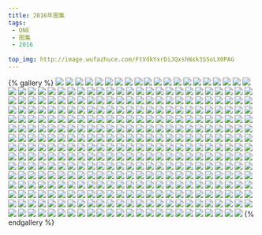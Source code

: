 ```yaml
---
title: 2016年图集
tags:
 - ONE
 - 图集
 - 2016
 
top_img: http://image.wufazhuce.com/FtVdkYxrDiJQxshNxk3SSoLX0PAG
---
```

{% gallery %}
![](http://image.wufazhuce.com/FtVdkYxrDiJQxshNxk3SSoLX0PAG)
![](http://image.wufazhuce.com/Fo0gEMIY3zdfb1ZO_zz2c2y0Eoxt)
![](http://image.wufazhuce.com/FqF5a8qJSKamOc0Ep_0JmZHGPDmf)
![](http://image.wufazhuce.com/Fs03a9y2LE2qKAv5QBePAqfAMWne)
![](http://image.wufazhuce.com/FjNjWIP7JmptRcRgC4noSpunAlLi)
![](http://image.wufazhuce.com/Fq11VnI8TPT3u2aBB2X7rC4QLbAN)
![](http://image.wufazhuce.com/FlODdFdxiZxNTeo2a18e1UxCE4zH)
![](http://image.wufazhuce.com/FoWrJ8rYbTuD4gFChugWxGVW7g4Z)
![](http://image.wufazhuce.com/FjnW9qxW4FR7CvByjxsXdts39X0U)
![](http://image.wufazhuce.com/Fmzd5RmURLXvHG3PD4_IzvGya-79)
![](http://image.wufazhuce.com/FlzdtWK63tXQrOeKSAjQaQZ8Dor3)
![](http://image.wufazhuce.com/Fr1X2CXhFyRNRycalMIxl5iGHucm)
![](http://image.wufazhuce.com/Fjc4eKa92DQSdPpxT_58gh8mSwNX)
![](http://image.wufazhuce.com/FqMJzF8BhZ970pZFsLOaSIf4RY85)
![](http://image.wufazhuce.com/Fu86F3RmLmspRG5ul_XeamZDTQem)
![](http://image.wufazhuce.com/FkAFpoyCjOX5qsekMsgUvn3vmETg)
![](http://image.wufazhuce.com/FlpT1re2jogI-qVP0_3BbGIXcRF2)
![](http://image.wufazhuce.com/Foqm3LwIGXEDc1NWcjaYLB3MWbII)
![](http://image.wufazhuce.com/Fm1FVwVBPmMGXWU5Rc5EOiqvBYQ4)
![](http://image.wufazhuce.com/FgPKXqWEqfUNpOQWORdWgXypo_WM)
![](http://image.wufazhuce.com/Fq4qWPuC07tBcl7gg00ca_UiBZdQ)
![](http://image.wufazhuce.com/Fq5yerdRoWy1qqT1yorYbILEr5P9)
![](http://image.wufazhuce.com/FmAhimnKyOYiF0g4IU-nXy20BW9K)
![](http://image.wufazhuce.com/FvDFQH6GzMLOion7hjhpnPWO3mkT)
![](http://image.wufazhuce.com/Ft9f98Qi5zE6l6n3wVHXnYPBAJLU)
![](http://image.wufazhuce.com/FqlHPz4bp3j_s6CYbhNzhGA5DXW3)
![](http://image.wufazhuce.com/FgXDAknVARi-fQ9sacj-cL9XSwpo)
![](http://image.wufazhuce.com/FudGninyRVNxikyD7SFsDR0l1JIH)
![](http://image.wufazhuce.com/FkV1Lqz8galu0hBSyf4-tjoVRwX0)
![](http://image.wufazhuce.com/Fi9LinFbvjXTxbmFhX0SGv6EQTLH)
![](http://image.wufazhuce.com/FhMOjTpR3mtfs-Vi49OjDWEmmQB-)
![](http://image.wufazhuce.com/Fs27FYJ2pS1S9TTLzjFLifyUn9Rp)
![](http://image.wufazhuce.com/FqH8ORpnKVGCekKIAzydhoTjosI-)
![](http://image.wufazhuce.com/Fm6BNtRZsORPctBmhvHyyOhCpR5T)
![](http://image.wufazhuce.com/Fq7wE_yXKQzOB_wtubPRojYGauIx)
![](http://image.wufazhuce.com/FlVwV-xGWMH9DESci52au3R-zB4d)
![](http://image.wufazhuce.com/FmSZ40uNz2RwGffDXttTQ1LPejfI)
![](http://image.wufazhuce.com/FvpxG-NzW4Mg_w4flMqylAe-9ItO)
![](http://image.wufazhuce.com/FtVa3GaBmdawvDxahjd61gLRmiiU)
![](http://image.wufazhuce.com/Fj5XEags5_Eey36ZlR4U9ruYZ9VO)
![](http://image.wufazhuce.com/FoX9scEnfg8VkhHz6x6KK5fb4WhS)
![](http://image.wufazhuce.com/Fsu2KDErBR3U7nA_YCG3Zd4tiza5)
![](http://image.wufazhuce.com/FhP8saf_GXRHRaSxynBRXyR_vhKS)
![](http://image.wufazhuce.com/Fv6_9S_4S769NmXzwaN9c1hRiv9_)
![](http://image.wufazhuce.com/Fv7yBIRbiarSowdWa-ne2sAuvs8o)
![](http://image.wufazhuce.com/Fjcvpuv5zS3zsZ7OJTG2OIRMaKWr)
![](http://image.wufazhuce.com/FiqNNCTEh9Y3KKOE_qTUfxgGiTYC)
![](http://image.wufazhuce.com/Fjt-qYF9Ya0uTQA2uGk2HCSgpTQl)
![](http://image.wufazhuce.com/Fo0FAwZqoMSorH4yBo0Qsd4odv72)
![](http://image.wufazhuce.com/FpxbTBI2lfJoyl4rM9OdwaMgyTOF)
![](http://image.wufazhuce.com/FmLxx-1kH9kltZ2cear4cqeCC6OA)
![](http://image.wufazhuce.com/FoQyXQ92ldF2LHN24yye-Y6sQkye)
![](http://image.wufazhuce.com/FgikRMAfXlkG6_-vqbmH46G3AKjx)
![](http://image.wufazhuce.com/FvqccNlZ481mvdC1c6GEE7Ns-ZMD)
![](http://image.wufazhuce.com/FjG4bG_CBVUXTnftlSB96GvWyQup)
![](http://image.wufazhuce.com/FjzCAfADqMRC5DUyGt9GWWNowr06)
![](http://image.wufazhuce.com/Fk7a8kpIb9IhSkarnRBHoiOGIyfZ)
![](http://image.wufazhuce.com/FjfZaIe0S821TwmzKmMVWx2sXvwn)
![](http://image.wufazhuce.com/FsnUrs8A6p-8d_uO0JedfHrLKdjw)
![](http://image.wufazhuce.com/Fu3UMqNvdV6-c0LuQ586Xk0Rh9Cw)
![](http://image.wufazhuce.com/Fv4JRMxgYC7_dhXDEhAAvvcvOwoi)
![](http://image.wufazhuce.com/FgPpM50hBh2LFbHmoA_WJGjr0aZa)
![](http://image.wufazhuce.com/FuJ7LNrgBwwQvJLQSd4e1zEO3tBS)
![](http://image.wufazhuce.com/Fkq69dps-d1jE-CzuurjlXpOoEpf)
![](http://image.wufazhuce.com/FvtnvNYhM9UAtIMiUgiZ5BaqUrjB)
![](http://image.wufazhuce.com/FibcmmSd_Jq1rb6ncsDXol3ZS8Nu)
![](http://image.wufazhuce.com/FjLd4Qb4FgUfKN8AKV8VMtbZdB0L)
![](http://image.wufazhuce.com/FtaXVOoRVMsEu0-FjeMf4RDGe52C)
![](http://image.wufazhuce.com/FgjWw_drWl1FgKT7jHS13UrAvFNK)
![](http://image.wufazhuce.com/Fmr5cPZBBptxwBLAYUaNwTb5qNHX)
![](http://image.wufazhuce.com/Fho04M323kBDRWBYj960_Jejc049)
![](http://image.wufazhuce.com/Fk2EziXItHld0q-h1-JIoDpu1zbX)
![](http://image.wufazhuce.com/FuVM25rjLWUJVhX07gO52Chzf0Ra)
![](http://image.wufazhuce.com/FgNiQK_nn5HBEw4dmZJIdGWqp62L)
![](http://image.wufazhuce.com/FqpkVrKGxWdSHQ0dlIW1D4WTAPn8)
![](http://image.wufazhuce.com/FvgHwSyyPv0DH93RQ_ypmzyldlgf)
![](http://image.wufazhuce.com/Ft61Qjc786WdKB8c-FiqiQkHblc0)
![](http://image.wufazhuce.com/FtyjYPHhBRnU9RWM6WgOJfNRzqaI)
![](http://image.wufazhuce.com/Fh5J_TNzTbA2YxISWd_fhBO17gp7)
![](http://image.wufazhuce.com/Fmfi7LdXZ2zkN1kfMc-TGoq4uoBE)
![](http://image.wufazhuce.com/FkP_3NXggRla6vMcZflJQ2fmzU5K)
![](http://image.wufazhuce.com/FvGDQzsCCMOEGDFXl6N86R55Cygy)
![](http://image.wufazhuce.com/FrCL6slZeZPKg5Vu-WoGWfqbbeBZ)
![](http://image.wufazhuce.com/Fi7pLQUHOTF7NjNsysovOzDpPbnV)
![](http://image.wufazhuce.com/Fj0mkKxGQx2E5rTHn19EM9D9bBsZ)
![](http://image.wufazhuce.com/FpPKyj6YkbzxfYo8LiKzXL3hBpBl)
![](http://image.wufazhuce.com/Fnh5DIAk9OOD5paXj1XGGk87RpsQ)
![](http://image.wufazhuce.com/FsYG9_Lae9XJXvDJH-FPS3RwT7xM)
![](http://image.wufazhuce.com/FpsDLA4va86__vnChzhULYxGrcQ7)
![](http://image.wufazhuce.com/FjIUSt7sOrCDaK2BgCNMHhH1o0i0)
![](http://image.wufazhuce.com/Fnf2JqdGyEIzeodB-eBGOKCHxSIB)
![](http://image.wufazhuce.com/FkULGu88laLU9b7bp6WPylFSpYq1)
![](http://image.wufazhuce.com/FmAKCAnoppnwo0PXzbKGwKHZS923)
![](http://image.wufazhuce.com/FjxExvko6dtKQatzRV41_q7Kq-m1)
![](http://image.wufazhuce.com/FtsWqzLKDEd934_cIMbeIluWgb0x)
![](http://image.wufazhuce.com/Fi5UiyYdwTJM-XRAuEy9e_3ScdBk)
![](http://image.wufazhuce.com/FgJJ3BqijtcKwrE_21zUGqGLy1qB)
![](http://image.wufazhuce.com/FqaRcSYDy8MCkaKuVEKLDJNr9zQ6)
![](http://image.wufazhuce.com/FuYXbVbqtJBl68o6cfb-b9XapYnT)
![](http://image.wufazhuce.com/FuwQfYutB0XmkuZh7PcqI5nPfhnE)
![](http://image.wufazhuce.com/FtVjJruXQqXd5MuX7Ywkfh6DuYjv)
![](http://image.wufazhuce.com/FlfuxmKEt4_8ZSiPe4vglgjP9WGH)
![](http://image.wufazhuce.com/Fqc8XSclaPzob33RYxzck2UWDT7j)
![](http://image.wufazhuce.com/Fgqf4DpAwIRZei99UUBWrJqsim6o)
![](http://image.wufazhuce.com/FvnJr2tZRVZVDQL8j5SSZVAcvhUV)
![](http://image.wufazhuce.com/FlvYdietEKH0XJtgLZtuFTlMZaBY)
![](http://image.wufazhuce.com/FoaccHOzqT24vAaNMSreJpRBJL_V)
![](http://image.wufazhuce.com/FqsTViF0xAXT4w60WdQSSO3qknj1)
![](http://image.wufazhuce.com/Fu2KgPLP7-xM7T6B_JQPrzkEOsLl)
![](http://image.wufazhuce.com/FmBxzN7EV5jjD3Ceyr4omJHb5Xd_)
![](http://image.wufazhuce.com/FkpRMcRZGBvp4disJNQz-zngTfnb)
![](http://image.wufazhuce.com/FvbA-RS6FGHHwQ4hFmsx4Kt11ppJ)
![](http://image.wufazhuce.com/FhDMKGuszz_MmvjtDvuKj1r9simO)
![](http://image.wufazhuce.com/FuRYrw2g5nor65Qle2WIPybdA2aN)
![](http://image.wufazhuce.com/FtnsUIcrBi3YDMhi76VsrtFAtly8)
![](http://image.wufazhuce.com/Fnlz7ygGrLGB5dQd-MUWwLTvPuBS)
![](http://image.wufazhuce.com/Fuj_SS-1K3Evk-055OwtSual7xF7)
![](http://image.wufazhuce.com/FtilemwIqfYiHV4dV3xpFSV5tkBD)
![](http://image.wufazhuce.com/FtBOYkscg4Yoo1-odAQKao_lGfaY)
![](http://image.wufazhuce.com/Fh0TXkKjVV3O4cT7SwZMrTxfufWL)
![](http://image.wufazhuce.com/Flndhx9Dbqn3ez9GqPMBmDZHiMq2)
![](http://image.wufazhuce.com/FkNYhzurrV9QAyWdvEY_g9VI-pWp)
![](http://image.wufazhuce.com/Ftdj-GSxCi1bXJZGtXSv4cTWPlc_)
![](http://image.wufazhuce.com/Fl-d0opLqaZd5H1DjcOCexlFJuT-)
![](http://image.wufazhuce.com/FpkBMRpWdyRD_AYZjcy5iz7iTylW)
![](http://image.wufazhuce.com/FnUgvKORj-n5k-wSbdXpnLdQF15w)
![](http://image.wufazhuce.com/Fq9EA8y_vymEcUcxfvzKpQeFBvi9)
![](http://image.wufazhuce.com/FgewHk7XHp_ApTEIsuuJeX-Ov9zT)
![](http://image.wufazhuce.com/FqKF4dk-tVIUUEzJAF0dczS0VAlz)
![](http://image.wufazhuce.com/FlDFgAFVicIwfqO4cCeQFPB5LLSd)
![](http://image.wufazhuce.com/Fqmq37GhuODgmpGkXTfX-33zCEwO)
![](http://image.wufazhuce.com/FprN_BwF_pIfiOCidXjrvbC548tE)
![](http://image.wufazhuce.com/FhnhWjkJhif9_cX9xxLCjYRLoQar)
![](http://image.wufazhuce.com/FnST4-BMyWkb_ljnOe5783ZF0R02)
![](http://image.wufazhuce.com/Fhyd_Ag795olp_HLmW4hBtObhfqT)
![](http://image.wufazhuce.com/FmJdqoLLZwBGQnbAdu7rJES1mt9S)
![](http://image.wufazhuce.com/FgWL_yCKSyJff5G-oQ6Pybd-PeCO)
![](http://image.wufazhuce.com/FkgTjL0mhlsIbNMoMj-pYCP7TIA1)
![](http://image.wufazhuce.com/Fs7eHTBJKpcSgtJrlX2i1PWOzbBT)
![](http://image.wufazhuce.com/FoyEIZ1xDWab3JSTVGkXCw8Qp3i9)
![](http://image.wufazhuce.com/FsxyHkZPsBX3rh342j6OKPvOWeB9)
![](http://image.wufazhuce.com/FgNOSsUivWAwgETuOW0AdKnjCdLz)
![](http://image.wufazhuce.com/FlFBCbJOc1sASBec9Yp_zd5QLA33)
![](http://image.wufazhuce.com/FoY8ofJfa7XEVQZBm0osg2sv_gM7)
![](http://image.wufazhuce.com/FobPKbeYWmQ-L0Od2Bo2bcbTdJf8)
![](http://image.wufazhuce.com/FgCEns6EMepyzAkwRON0yeEElC2g)
![](http://image.wufazhuce.com/FtixLjo9QG5LnUlMONS-0TTYHd1i)
![](http://image.wufazhuce.com/FiTUg3zQmzifOOFaZ4WjM640HUbp)
![](http://image.wufazhuce.com/Fhs6xN9OLpESTj8GgcIAPMBp7ITU)
![](http://image.wufazhuce.com/FqF8eMfdWlbMA8crtROEaPfHaF9w)
![](http://image.wufazhuce.com/FqbLgwaHNihc9ooNV7FVLPjYUpAo)
![](http://image.wufazhuce.com/FuN_2ux09O-zFiBhpMzjBRwvtfwG)
![](http://image.wufazhuce.com/Fjsjb2G5S4Pl45pzESSZQ0pB_QoP)
![](http://image.wufazhuce.com/Fm55HAqm3uusByWax9hZA826ater)
![](http://image.wufazhuce.com/Fmt9c05lQPhGtuN58fIU2ruxVSUU)
![](http://image.wufazhuce.com/FrpyRu13p-M2V1z6Uiq90_hhXep4)
![](http://image.wufazhuce.com/Fi__2AzJY9Pcim9gmlKUB5l2JwGr)
![](http://image.wufazhuce.com/Fq2S2ei_RU5HU9mJ_q6wo9uPh6b9)
![](http://image.wufazhuce.com/Flbsv2QwNPlopd_ZDNs9grWTRY4f)
![](http://image.wufazhuce.com/FiEgUhNR_qSFa0vvdbzmLQjTNpUO)
![](http://image.wufazhuce.com/Frn1O5Wv7SDxwKzXG1gDRwfuzroG)
![](http://image.wufazhuce.com/Fk04ingdC3YA8DYH1CGP7IHvlQGP)
![](http://image.wufazhuce.com/FgDoG2LaPNsH1F5w98nY27snxcPW)
![](http://image.wufazhuce.com/Fsl3dXq4uUa3q89MIuymXRB18jz2)
![](http://image.wufazhuce.com/FrjPEOGL0eEyJKob8Q80xTIHI0XX)
![](http://image.wufazhuce.com/Fq_VP3ZOPz4ysB6Ijk9hg1xmcvYo)
![](http://image.wufazhuce.com/FuILWTuhuNyuQAEFLDpYwbF8Zrro)
![](http://image.wufazhuce.com/FloIkG8txg9qmEyc5XpCnPg51PNN)
![](http://image.wufazhuce.com/FkzUgi2_LoJ-GTH5o0N0Vj5MNFYO)
![](http://image.wufazhuce.com/FoyrpZWw0fsUHXiuxA7YpZ6d5Nwk)
![](http://image.wufazhuce.com/Fur4hkGeHz11r2zyx9YQ2QxsNhy_)
![](http://image.wufazhuce.com/FpzVzHE-ln8Wy0ACulhVFqC-1jOw)
![](http://image.wufazhuce.com/FhwPXPVrCS_TgewSA3JW44SadCQD)
![](http://image.wufazhuce.com/Fnzv_P6dfywaXll7RZrbZTaISKTE)
![](http://image.wufazhuce.com/Fl-sa5YvYbTbgmmEsKBuN-RPOoYX)
![](http://image.wufazhuce.com/FrMT-JL27afE8p2Siw4KvL5QqUVE)
![](http://image.wufazhuce.com/FrSMq7M33WflIEQC8pRpzbQxM_N8)
![](http://image.wufazhuce.com/Fuu2to_U8SiI2vdzAaSeAr4tH7UV)
![](http://image.wufazhuce.com/FmcUiSja3hWXXJSoCWx87MS-X6be)
![](http://image.wufazhuce.com/FkmErTtrvnFYlgtEgK7LT7nM7q-O)
![](http://image.wufazhuce.com/FhIcL0Y1L_a10m4HjDmggPIRMzU3)
![](http://image.wufazhuce.com/Fuhnin89nJy8TMgNR9Fpq5EIfxsR)
![](http://image.wufazhuce.com/FvEmpGsdb8f11DLSBadSojVDHlCW)
![](http://image.wufazhuce.com/FufvbM4mEuC9d_Lpcm8wAYE_AE8h)
![](http://image.wufazhuce.com/FgE2kQVI4eTPpvCMPPhiN2shW3cF)
![](http://image.wufazhuce.com/Fj-_9T5bZRctsv7ucMTAq6ib2pTS)
![](http://image.wufazhuce.com/FjULbDPYTF8qPlMi7A2xgvy5OCyA)
![](http://image.wufazhuce.com/FqKVotxd_L4oILq-SP-HJXhHK0p5)
![](http://image.wufazhuce.com/FlINn51rogv4zlgFAchQFtCocLVq)
![](http://image.wufazhuce.com/FpLHStPwtjk_JKAFJ3Kpx8_YO9Xs)
![](http://image.wufazhuce.com/FjpFTr2xafDR6TLJCglfxX2kmz_-)
![](http://image.wufazhuce.com/FkcrNCEnuH9NAR7bHXu4Vy4lNoxA)
![](http://image.wufazhuce.com/FipJb9SL-eCtNArmMQyaWopJqaBc)
![](http://image.wufazhuce.com/Fs47IbE8J2pKYC-YuBEUSel3bBfH)
![](http://image.wufazhuce.com/FpovY-Odk9PKwR0u7ZZBNqw-iLBN)
![](http://image.wufazhuce.com/Fq4B4lVb40nSw3vjMQvFwwgaWheX)
![](http://image.wufazhuce.com/FpuqdAXXUvASEeBwB-eu0f6praYP)
![](http://image.wufazhuce.com/FiZukjJDdZQuH5DOsejmwhNAKQdj)
![](http://image.wufazhuce.com/FnAPgJeMZlbO11bmElWQBA3G1m58)
![](http://image.wufazhuce.com/FhpNaoOf6DtUBdncUwN5oZ5IRaQf)
![](http://image.wufazhuce.com/FlH91k2wWTNqAlVFHrnvhz4EMfzk)
![](http://image.wufazhuce.com/FuAfD2Fwo-xHq6PYfwF8nMf6xSu2)
![](http://image.wufazhuce.com/FpjF-NovP7QfpeT8foFBSat0xXMp)
![](http://image.wufazhuce.com/Fj6WRB4mjJg1v2p2Lb7OO3xscn71)
![](http://image.wufazhuce.com/Fsc2xTyA6RXrJ9xjkSNSyFmv1Krr)
![](http://image.wufazhuce.com/Ft9JcWG-ZVhy3i0j64yLyg2WUh0h)
![](http://image.wufazhuce.com/FgsjNCWZZvYWnxj6gPTBYNxTlfxR)
![](http://image.wufazhuce.com/FvUQAnnlOYtP_heGhDctQqEB5dbE)
![](http://image.wufazhuce.com/FgS2U1QTR8mPnhumQ3MYu1MFi0Py)
![](http://image.wufazhuce.com/FuQTOqjUp0Ocn8KBxwgrrREuNPb_)
![](http://image.wufazhuce.com/Fs9lbzdm9UYG694TstVRBnMoWsEf)
![](http://image.wufazhuce.com/FuS9hhOlSaf1jpxL4a_LcSBRXuFD)
![](http://image.wufazhuce.com/FjP2Lh-eC4PwXmCWdcXyleQuEjvM)
![](http://image.wufazhuce.com/Foe53jbEGvv2E7wpMy3CEWgDLxhp)
![](http://image.wufazhuce.com/Ft977TNKyftf-8HEWQDQvUMOYnwn)
![](http://image.wufazhuce.com/Fso1eKPPDcRYvPmSX7wM6Yr1zgWw)
![](http://image.wufazhuce.com/FjBWkmVOMxbX9Vl5vdCKpm4udgKK)
![](http://image.wufazhuce.com/FhVzVPj7Yn04zJBGUk-1FaWcHcnu)
![](http://image.wufazhuce.com/Fqee3zjo0_rxLc3OjyHWkFDf3A07)
![](http://image.wufazhuce.com/Frp1JgnMQ7-dIYGOfYqSC9-VDfmZ)
![](http://image.wufazhuce.com/Fl7HXoFc6SK40YUi2SGIFs1co6s1)
![](http://image.wufazhuce.com/FlPKMoaVNDAemmMSrHER1Dc3KF74)
![](http://image.wufazhuce.com/FgA8bUpEK5TH-PSwN_AYw7AdZTZV)
![](http://image.wufazhuce.com/FosZKtD_teFr5mG0By56v7SL-Et5)
![](http://image.wufazhuce.com/Flekc1dqqItPZ4sOc1Mfp0ESobk3)
![](http://image.wufazhuce.com/FkfKsawRdVZM5DGrg-cGH88F5Kdj)
![](http://image.wufazhuce.com/FvN7r43SbBpZl-971pPc2wHp1lpp)
![](http://image.wufazhuce.com/FiSIgDStYtE_skZ4bAsCf_kik8cl)
![](http://image.wufazhuce.com/FiLQswZdFss6oWiwwOVCOAMFG_d_)
![](http://image.wufazhuce.com/Fi0cYeW3Hwgx7oO7d4KX6EtCbEAw)
![](http://image.wufazhuce.com/Fq7HeWVtVIiUpqVoa1oqlsVLyXqi)
![](http://image.wufazhuce.com/FrlbmtsZugACxPdufpJ5tNX3u2eF)
![](http://image.wufazhuce.com/FodfIaDn8iyGmka4CRL3ANPbUH3o)
![](http://image.wufazhuce.com/FvNxKYBRhf8zhcdA3mCtiRD8Vs3q)
![](http://image.wufazhuce.com/FhdOCklvdFVX7uuQTQI9xIM5vrXs)
![](http://image.wufazhuce.com/Fjx5fvB_9LjdTP6e5zLC9Tl879o7)
![](http://image.wufazhuce.com/FoLAXt8KiMHazDwaSf2EHlFG4ivX)
![](http://image.wufazhuce.com/FkdZAZ-5fSXqFECFc5QuIR4b64BO)
![](http://image.wufazhuce.com/Ft_ggmIhmzOzSV92PpWRy9yoSG-A)
![](http://image.wufazhuce.com/Fr9iEFNmPnNJWDtkTKoL0hTPple4)
![](http://image.wufazhuce.com/Fjm_9ceSI2yy383iElACRgWlO7YZ)
![](http://image.wufazhuce.com/FsCzsWX8LlhbPj3SuKBBmppc-hwx)
![](http://image.wufazhuce.com/Fl30ZwwjX9TWizAO12SsTPPT7uh8)
![](http://image.wufazhuce.com/FqOozw-xsE79tl6a0plO97vS7ycC)
![](http://image.wufazhuce.com/FtvdflxbFPcMnluENZH5EccdT7Ls)
![](http://image.wufazhuce.com/FiPGbElN2AS0_Frz7f0G_KAMpxbz)
![](http://image.wufazhuce.com/FoWmJkWs5aCEjXCcJ4-JyUW_Mgdo)
![](http://image.wufazhuce.com/FqD7wRBZxvmE4q4YTsXRzBJJvOBi)
![](http://image.wufazhuce.com/FkrRz_CMdgrrd4-P4CQ4loTH0mMV)
![](http://image.wufazhuce.com/Fl_5pmV3tMloHo_x9D5ot7YaRozM)
![](http://image.wufazhuce.com/FtTULSOsPu0qpsRhp-3gW6iOPVSt)
![](http://image.wufazhuce.com/FnCRsMv4ioVyk47ZY26Q0ezVTR6d)
![](http://image.wufazhuce.com/FlMSEkjJP6RJ1Ey4Rvn8vXXNyaQQ)
![](http://image.wufazhuce.com/Fjx6Vjyl0Iyt0ikRCRXCjwG8NZVM)
![](http://image.wufazhuce.com/FvaZfXbYcBJ4XTX0XWF0hKc8-rPx)
![](http://image.wufazhuce.com/Fqf7jkpYMN6mnhsI6RrnN1_6deHd)
![](http://image.wufazhuce.com/FvSXr2gLCwdYXfdo5VGzls5-Z0ZM)
![](http://image.wufazhuce.com/FvO0jEcEWX4ukQw8jJTb5aJe4o2A)
![](http://image.wufazhuce.com/FkWIhM95V8q3iq4N9umYZPwBH59L)
![](http://image.wufazhuce.com/Ftr9E6WlMbaZmw1jkbbEzJBMjzac)
![](http://image.wufazhuce.com/FrXgzDuKU2U6LTf_B1cyl1ymMhi9)
![](http://image.wufazhuce.com/FvQ83yI_b00Ng3sJvl-2kfIP1QTt)
![](http://image.wufazhuce.com/FiEkpzFVTKoLBxJwRB-axpeI0am8)
![](http://image.wufazhuce.com/FlkBLKu7ps0Sf8A3B2pdZ8zc-943)
![](http://image.wufazhuce.com/Ftfo6ibnk20LsH5zYOK3f-nb3YiT)
![](http://image.wufazhuce.com/Fpkl3qoYYP17vjC1zWqSn5696XdH)
![](http://image.wufazhuce.com/Fna-cEtMXOGIiNE-OPVzEiuwm2iu)
![](http://image.wufazhuce.com/Fgxm1O_Gi9ff9K5qx5GawiapTAhR)
![](http://image.wufazhuce.com/FqTxADzZN0Oz7TNGgW1Y57sqmABA)
![](http://image.wufazhuce.com/Fnofm-IJpw_xF6RLP0n7q5qt0jvp)
![](http://image.wufazhuce.com/FkKntH73Zr1B757qxHFF4D8b7zTN)
![](http://image.wufazhuce.com/Frep0QUGuIUBrJ3OeEVfn7MJbdTo)
![](http://image.wufazhuce.com/Ft8vKXTdfqA9hldTOFXpi9S5kzZU)
![](http://image.wufazhuce.com/FmnZ-3nY5Dcnhv-n9x_gf7E85fqv)
![](http://image.wufazhuce.com/FhkcmX86f-6cwn0cXDmtk2qMKlvu)
![](http://image.wufazhuce.com/FiPjMQoZPOT2noFEl2bV7qXixPws)
![](http://image.wufazhuce.com/FgBhC7ztSYzYI-BwEgh3pGwccaAP)
![](http://image.wufazhuce.com/Frcnn5q8haNTfABGNyTwKkAODftj)
![](http://image.wufazhuce.com/FulCToxA6WUNs8gtNmu2_1e36_LX)
![](http://image.wufazhuce.com/Fkuj-60csbS-4IMm0Sqjy0JnRA8p)
![](http://image.wufazhuce.com/FguwPsqr0r5P83cUsOMhNPDVxko0)
![](http://image.wufazhuce.com/FtatV5UFi-ToLrvDo-G7_r7TaYe6)
![](http://image.wufazhuce.com/Fh0J294L5NiHkqjXZ44fZjcdT47z)
![](http://image.wufazhuce.com/FjAigjxaOFb3fo4oDBftwh5Ne2Es)
![](http://image.wufazhuce.com/FsMcgrL541F2vgsLgohryQgD9D-u)
![](http://image.wufazhuce.com/FkvkX68UZMNDxU1Up1UDa4Hc2UfU)
![](http://image.wufazhuce.com/FkmnU4eAKdDzdPTVIkTr10PYH-GA)
![](http://image.wufazhuce.com/Fm2miEf40Edt_nSYBye4dqCJLADG)
![](http://image.wufazhuce.com/FpyEvAkfo2ug6zln7beurRcSP_VR)
![](http://image.wufazhuce.com/FuBAkVBlHAx7PmiqQZg5ErXQSU8u)
![](http://image.wufazhuce.com/FhyRnlLER0KbTU6A_TzLx4aNfBYZ)
![](http://image.wufazhuce.com/FnQEOocXzH_79HWzFh_8XZ9IyATD)
![](http://image.wufazhuce.com/FuaLvVNAntb2UOmmQad4Ldka3qts)
![](http://image.wufazhuce.com/FhLBS1P1eHAb4lW_x7ciy59L4PUQ)
![](http://image.wufazhuce.com/FixR2HFxYq3jGN5gHB-dzaGeShid)
![](http://image.wufazhuce.com/FgFzVj6XM0PViWM-1srcGNxnBJmU)
![](http://image.wufazhuce.com/FrchE7WDRPI-46I0q-KpQVA0cgov)
![](http://image.wufazhuce.com/FmfLtLb-b_AKikPCvLph96wdOxSb)
![](http://image.wufazhuce.com/FmrQhaITso7QQsCJCSQUOhENJA2i)
![](http://image.wufazhuce.com/FmzqSOAYwjp86iFDsfthzJX8AhV5)
![](http://image.wufazhuce.com/FsQmzyVAQ_P4N4B9ckLTyHU2IrSJ)
![](http://image.wufazhuce.com/Ft9EdRlYSVRkoM8MBoSKOZBSVKof)
![](http://image.wufazhuce.com/FkvZG5f5BiYBh2RNJZmbaZA9veaF)
![](http://image.wufazhuce.com/Fm2Oq1mj-npVRK9v6zcfjdvALmyE)
![](http://image.wufazhuce.com/FtQx8oLHlfeYMm02u8ekV2UBcB6d)
![](http://image.wufazhuce.com/FoYTVcNTTAMsQUZJw5Csa5u8m3xc)
![](http://image.wufazhuce.com/Fv09xXpELExkhqXhm4QXsJt2fXja)
![](http://image.wufazhuce.com/Fj7F62ssyV7ZOJKHbNGBkXbC8WNc)
![](http://image.wufazhuce.com/Ft-14350dOICq4qost9bmPiGWy4d)
![](http://image.wufazhuce.com/Ft2JzJ9m6MxdHcZ5kbocKf46l2HM)
![](http://image.wufazhuce.com/FhmilXmSj6hGX0Bae5jZDJ05QMqT)
![](http://image.wufazhuce.com/FiqtrE3qZYk9eKFojNnnk8QconE1)
![](http://image.wufazhuce.com/FqX2728lUe0kgtgT-HTloEWNlRoT)
![](http://image.wufazhuce.com/FqZwMkKeX1lxKiqSyBkMwv8IU_cI)
![](http://image.wufazhuce.com/FrSc-cRxJyDHPj3N0ipbNgAec-Yu)
![](http://image.wufazhuce.com/FlB0i9jUBywmeYkqTQdrwWY4YHX_)
![](http://image.wufazhuce.com/Fqrkcsj9BRTMyN_7XEhB7ApN0KBe)
![](http://image.wufazhuce.com/FvrgsXVJbx7FkwXdSNqrDgP6_sDZ)
![](http://image.wufazhuce.com/FgN1AKrl_eS6GAHk6RQSJvQyE-hQ)
![](http://image.wufazhuce.com/Fp_xenv2AYR_fQjOxmGZQlFVS9vS)
![](http://image.wufazhuce.com/Fmp9WJFRAkOKXfRRKkeY8fN5_9l6)
![](http://image.wufazhuce.com/FlICqeeNsl1LzM_SQay_5qEw86eQ)
![](http://image.wufazhuce.com/FnaQMcddAUJ8RuplMWHf2OqnZ79x)
![](http://image.wufazhuce.com/FoKiMBZ8lsHAlpJ7TwShzla1Th39)
![](http://image.wufazhuce.com/FtLUJnHwGJfa2hb-UvXQnJWMP0T4)
![](http://image.wufazhuce.com/FvYryqxVRBBdbiUXYD2DZaCKnbug)
![](http://image.wufazhuce.com/FmvbZ074JGt5hy57165P3oPVGhbn)
![](http://image.wufazhuce.com/FipCjNSllc1OO8c-6BC08tgzB5ri)
![](http://image.wufazhuce.com/FjOMdD_CvegIc0l5DNzFaVN3d8Vj)
![](http://image.wufazhuce.com/FkICgyx5zcRAY5nCxf1PBVYcAroX)
![](http://image.wufazhuce.com/FqZsAyHe96__OrgXGFpe6-px0upH)
![](http://image.wufazhuce.com/FqMJL9ABVW-9kMarwDaDcLB-SUmN)
![](http://image.wufazhuce.com/Fj0zptgicTnZWNnj2ftfzhAk0hLj)
![](http://image.wufazhuce.com/FtwUbdHUxLXrsFgBuoi2lN57HqZn)
![](http://image.wufazhuce.com/Fl6eU46OavCkvTIO7MPQBUG4fiki)
![](http://image.wufazhuce.com/Fu4dgL0-zDPtQC4bp1tP4qG8jCmW)
![](http://image.wufazhuce.com/FpaIyrwpCc7LyOGimW7XLvqeGUmR)
![](http://image.wufazhuce.com/Fny9zM6eUuhlu6k4dAjTo2BGlb6A)
![](http://image.wufazhuce.com/FspeG3OabsaJ_LgiJYizK0XcoJho)
![](http://image.wufazhuce.com/FiygSoWZIh-c6Ob4negEq4c12I2R)
![](http://image.wufazhuce.com/Fl28GRTTwTpbEFZgUR2hSjvFKk2I)
![](http://image.wufazhuce.com/FlnCYsK9zhmA8ZjuFttfuHL9M5q4)
![](http://image.wufazhuce.com/Fp6DxQjUTymIvekRaf_kZi6N2fRl)
![](http://image.wufazhuce.com/FnKqF6ICUp7BJwtkxPZBwXmPFRrT)
![](http://image.wufazhuce.com/FrqhAW7Ayp79iI_eZ8pWBWmaK5n7)
![](http://image.wufazhuce.com/FjhSfIvwmtOpDgfccJCJ3GM7Rd-t)
![](http://image.wufazhuce.com/FtoMwat9cUMDecguQ0Pu_saLGISx)
![](http://image.wufazhuce.com/FhAFFckJoN_Rx5prAX5sVDagYLcc)
![](http://image.wufazhuce.com/FrI0HJi0nofr1kXIv_u7SF0IJXVm)
![](http://image.wufazhuce.com/FvdN1J6mcs8e5bcsmT8yKG25OeHe)
![](http://image.wufazhuce.com/FkGp7nKzV1mlObBbXElsGnyGff4B)
![](http://image.wufazhuce.com/Fjr9zaQl4a5f78ox476qSY8KR4nw)
![](http://image.wufazhuce.com/FpwUypV0KknJCRda-rMvtv7E8Vlw)
![](http://image.wufazhuce.com/Fl_0h9uUTcseotlyuBZn5B_UCFKV)
![](http://image.wufazhuce.com/FizVxob-k1FSDLB-G6WmaaWBozHp)
![](http://image.wufazhuce.com/FlF7T-_1poIQFIfXk4Ly7ZLjN06i)
![](http://image.wufazhuce.com/Fr-lT1KZyFSuvqKp5QXwMBtLE5VX)
![](http://image.wufazhuce.com/FiMcKANAbdeyA2o-AtzsGW24qjY4)
![](http://image.wufazhuce.com/Fh3HtOwLmaSztbKaRSWpTDGOrtAz)
![](http://image.wufazhuce.com/FjV-nowuX4UXULLHBhw_r050lsxF)
![](http://image.wufazhuce.com/FhHF-K1g-sgyyah-2E3VmYTjOZ6U)
![](http://image.wufazhuce.com/Fk25MYp2GQZWQe_v94_SOSTCY62G)
![](http://image.wufazhuce.com/Fke9yzatCNGL4fVr-8IwEEqAEmCj)
![](http://image.wufazhuce.com/Fm3tiY1O9oYacYlUhpWZzFqBc4RT)
![](http://image.wufazhuce.com/Fr-suUgULJbEOituTNBCJagd1ewF)
![](http://image.wufazhuce.com/Fiz3Lxsz5olNEWwUfjfm7j-F9FHP)
![](http://image.wufazhuce.com/FmAjCOr1yMPLzXu0JWbvckq4Np2D)
![](http://image.wufazhuce.com/Fl4pCMT3bXANa6z8PgqF9Pky090s)
![](http://image.wufazhuce.com/Fjuc-8dx7EOH91yxr5TlzZIXF1cv)
{% endgallery %}